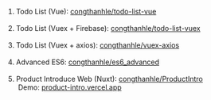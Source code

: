 1. Todo List (Vue): [congthanhle/todo-list-vue](https://github.com/congthanhle/todo-list-vue)<br/><br/>
2. Todo List (Vuex + Firebase): [congthanhle/todo-list-vuex](https://github.com/congthanhle/todo-list-vuex)<br/><br/>
3. Todo List (Vuex + axios): [congthanhle/vuex-axios](https://github.com/congthanhle/vuex_axios)<br/><br/>
5. Advanced ES6: [congthanhle/es6_advanced](https://github.com/congthanhle/es6_advanced)<br/><br/>
6. Product Introduce Web (Nuxt): [congthanhle/ProductIntro](https://github.com/congthanhle/ProductIntro)<br/>
&nbsp;Demo: [product-intro.vercel.app](https://product-intro.vercel.app/)<br/>



